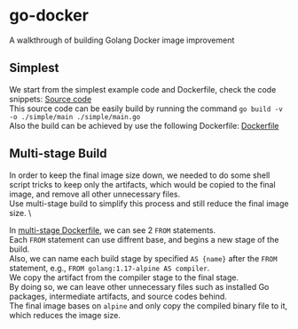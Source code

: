 # go-docker

A walkthrough of building Golang Docker image improvement

## Simplest

We start from the simplest example code and Dockerfile, check the code snippets: [Source code](./simple/main.go) \
This source code can be easily build by running the command `go build -v -o ./simple/main ./simple/main.go` \
Also the build can be achieved by use the following Dockerfile: [Dockerfile](./dockerfiles/simple.Dockerfile)

## Multi-stage Build

In order to keep the final image size down, we needed to do some shell script tricks to keep only the artifacts, which would be copied to the final image, and remove all other unnecessary files. \
Use multi-stage build to simplify this process and still reduce the final image size. \

In [multi-stage Dockerfile](./dockerfiles/multi-stage.Dockerfile), we can see 2 `FROM` statements. \
Each `FROM` statement can use diffrent base, and begins a new stage of the build. \
Also, we can name each build stage by specified `AS {name}` after the `FROM` statement, e.g., `FROM golang:1.17-alpine AS compiler`. \
We copy the artifact from the compiler stage to the final stage. \
By doing so, we can leave other unnecessary files such as installed Go packages, intermediate artifacts, and source codes behind. \
The final image bases on `alpine` and only copy the compiled binary file to it, which reduces the image size.
